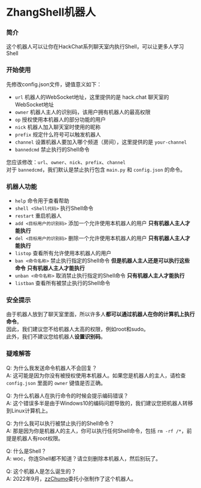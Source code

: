 # ZhangShell机器人
### 简介
这个机器人可以让你在HackChat系列聊天室内执行Shell，可以让更多人学习Shell
### 开始使用
先修改config.json文件，键值意义如下：
- `url` 机器人的WebSocket地址，这里提供的是 hack.chat 聊天室的WebSocket地址
- `owner` 机器人主人的识别码，该用户拥有机器人的最高权限
- `op` 授权使用本机器人的部分功能的用户
- `nick` 机器人加入聊天室时使用的昵称
- `prefix` 规定什么符号可以触发机器人
- `channel` 设置机器人要加入哪个频道（房间），这里提供的是 `your-channel`
- `bannedcmd` 禁止执行的Shell命令

您应该修改：`url`、`owner`、`nick`、`prefix`、`channel`  
对于 `bannedcmd`，我们默认是禁止执行包含 `main.py` 和 `config.json` 的命令。

### 机器人功能  
- `help` 命令用于查看帮助
- `shell <Shell代码>` 执行Shell命令
- `restart` 重启机器人
- `add <目标用户的识别码>` 添加一个允许使用本机器人的用户 **只有机器人主人才能执行**
- `del <目标用户的识别码>` 删除一个允许使用本机器人的用户 **只有机器人主人才能执行**
- `listop` 查看所有允许使用本机器人的用户
- `ban <命令名称>` 禁止执行指定的Shell命令 **但是机器人主人还是可以执行这些命令** **只有机器人主人才能执行**
- `unban <命令名称>` 取消禁止执行指定的Shell命令 **只有机器人主人才能执行**
- `listban` 查看所有被禁止执行的Shell命令

### 安全提示  
由于机器人放到了聊天室里面，所以许多人**都可以通过机器人在你的计算机上执行命令**。  
因此，我们建议您不给机器人太高的权限，例如root和sudo。  
此外，我们不建议您给机器人**设置识别码**。  

### 疑难解答  
Q: 为什么我发送命令机器人不会回复？  
A: 这可能是因为你没有被授权使用本机器人。如果您是机器人的主人，请检查 `config.json` 里面的 `owner` 键值是否正确。  

Q: 为什么机器人在执行命令的时候会提示编码错误？  
A: 这个错误多半是由于Windows10的编码问题导致的，我们建议您把机器人转移到Linux计算机上。  

Q: 为什么我可以执行被禁止执行的Shell命令？  
A: 那是因为你是机器人的主人，你可以执行任何Shell命令，包括 `rm -rf /*`，前提是机器人有root权限。

Q: 什么是Shell？  
A: woc，你连Shell都不知道？请立刻删除本机器人，然后别玩了。

Q: 这个机器人是怎么诞生的？  
A: 2022年9月，[zzChumo](https://github.com/zzChumo)委托小张制作了这个机器人。  